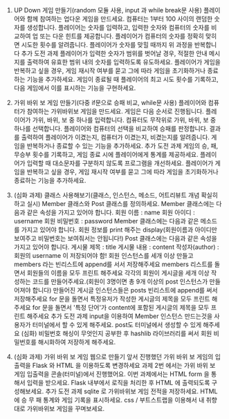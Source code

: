 1. UP Down 게임 만들기(random 모듈 사용, input 과 while break문 사용)
   플레이어와 함께 참여하는 업다운 게임을 만드세요.
   컴퓨터는 1부터 100 사이의 랜덤한 숫자를 생성합니다.
   플레이어는 숫자를 입력하고, 입력한 숫자와 컴퓨터의 숫자를 비교하여 업 또는 다운 힌트를 제공합니다.
   플레이어가 컴퓨터의 숫자를 정확히 맞히면 시도한 횟수를 알려줍니다.
   플레이어가 숫자를 맞힐 때까지 위 과정을 반복합니다
추가 도전 과제
   플레이어가 입력한 숫자가 범위를 벗어날 경우, 적절한 안내 메시지를 출력하여 유효한 범위 내의 숫자를 입력하도록 유도하세요.
   플레이어가 게임을 반복하고 싶을 경우, 게임 재시작 여부를 묻고 그에 따라 게임을 초기화하거나 종료하는 기능을 추가하세요.
   게임이 종료될 때 플레이어의 최고 시도 횟수를 기록하고, 다음 게임에서 이를 표시하는 기능을 구현하세요.

2. 가위 바위 보 게임 만들기(다중 if문으로 승패 비교, while문 사용)
   플레이어와 컴퓨터가 참여하는 가위바위보 게임을 만드세요.
   게임은 다음 순서로 진행됩니다.
       플레이어가 가위, 바위, 보 중 하나를 입력합니다.
       컴퓨터도 무작위로 가위, 바위, 보 중 하나를 선택합니다.
       플레이어와 컴퓨터의 선택을 비교하여 승패를 판정합니다.
       결과를 출력하여 플레이어가 이겼는지, 컴퓨터가 이겼는지, 비겼는지를 알려줍니다.
       게임을 반복하거나 종료할 수 있는 기능을 추가하세요.
추가 도전 과제
  게임의 승, 패, 무승부 횟수를 기록하고, 게임 종료 시에 플레이어에게 통계를 제공하세요.
  플레이어가 입력할 때 대소문자를 구분하지 않도록 프로그램을 개선하세요.
  플레이어가 게임을 반복하고 싶을 경우, 게임 재시작 여부를 묻고 그에 따라 게임을 초기화하거나 종료하는 기능을 추가하세요.

3. (심화 과제) 클래스 사용해보기(클래스, 인스턴스, 메소드, 어트리뷰트 개념 확실히 하고 실시)
   Member 클래스와 Post 클래스를 정의하세요.
   Member 클래스에는 다음과 같은 속성을 가지고 있어야 합니다.
       회원 이름 : name
       회원 아이디 : username
       회원 비밀번호 : password
   Member 클래스에는 다음과 같은 메소드를 가지고 있어야 합니다.
       회원 정보를 print 해주는 display(회원이름과 아이디만 보여주고 비밀번호는 보여줘서는 안됩니다!)
   Post 클래스에는 다음과 같은 속성을 가지고 있어야 합니다.
       게시물 제목 : title
       게시물 내용 : content
       작성자(author) : 회원의 username 이 저장되어야 함!
   회원 인스턴스를 세개 이상 만들고 members 라는 빈리스트에 append를 서서 저장해주세요
       members 리스트를 돌면서 회원들의 이름을 모두 프린트 해주세요
   각각의 회원이 게시글을 세개 이상 작성하는 코드를 만들어주세요.(회원이 3명이면 총 9개 이상의 post 인스턴스가 만들어져야 합니다) 만들어진 게시글 인스턴스들은 posts 빈리스트에 append를 써서 저장해주세요
       for 문을 돌면서 특정유저가 작성한 게시글의 제목을 모두 프린트 해주세요
       for 문을 돌면서 '특정 단어'가 content에 포함된 게시글의 제목을 모두 프린트 해주세요
추가 도전 과제
  input을 이용하여 Member 인스턴스 만드는것을 사용자가 터미널에서 할 수 있게 해주세요.
  post도 터미널에서 생성할 수 있게 해주세요
  (심화) 비밀번호 해싱이 무엇인지 공부한 후 hashlib 라이브러리를 써서 회원 비밀번호를 해시화하여 저장하게 해주세요.

4. (심화 과제) 가위 바위 보 게임 웹으로 만들기
   앞서 진행했던 가위 바위 보 게임의 입출력을 Flask 와 HTML 을 이용하도록 변경하세요
       과제 2번 에서는 가위 바위 보 게임 입출력을 콘솔(터미널)에서 진행했어요.
       이번 과제에서는 HTML form 을 통해서 입력을 받으세요.
       Flask 내부에서 로직을 처리한 후 HTML 에 출력되도록 구성해보세요.
추가 도전 과제
   sqlite 로 가위바위보 게임 전적을 저장하세요.
   HTML 에 승 무 패 통계와 게임 기록을 표시하세요.
   css / 부트스트랩을 이용해서 내 취향대로 가위바위보 게임을 꾸며보세요.

   
   
